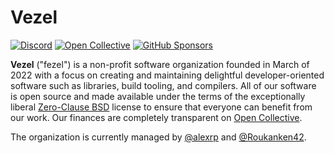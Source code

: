# Vezel

[![Discord](https://img.shields.io/discord/960716713136095232?color=peru&label=discord)](https://discord.gg/wtzCfaX2Nj)
[![Open Collective](https://img.shields.io/opencollective/backers/vezel?color=mediumorchid&label=open%20collective)](https://opencollective.com/vezel)
[![GitHub Sponsors](https://img.shields.io/github/sponsors/vezel-dev?color=mediumorchid&label=github%20sponsors)](https://github.com/sponsors/vezel-dev)

**Vezel** ("fezel") is a non-profit software organization founded in March of
2022 with a focus on creating and maintaining delightful developer-oriented
software such as libraries, build tooling, and compilers. All of our software is
open source and made available under the terms of the exceptionally liberal
[Zero-Clause BSD](https://opensource.org/licenses/0BSD) license to ensure that
everyone can benefit from our work. Our finances are completely transparent on
[Open Collective](https://opencollective.com/vezel/transactions).

The organization is currently managed by [@alexrp](https://github.com/alexrp)
and [@Roukanken42](https://github.com/Roukanken42).

